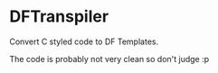 # DFTranspiler
Convert C styled code to DF Templates.

The code is probably not very clean so don't judge :p
